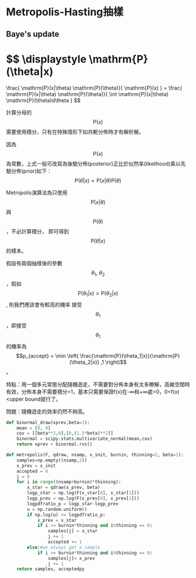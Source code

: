 # Metropolis-Hasting抽樣

## Baye's update
$$
\displaystyle \mathrm{P}(\theta|x) 
=
\frac{
\mathrm{P}(x|\theta) \mathrm{P}(\theta)}{
\mathrm{P}(x)
}
= \frac{
\mathrm{P}(x|\theta) \mathrm{P}(\theta)}{
\int \mathrm{P}(x|\theta) \mathrm{P}(\theta)d\theta
}
$$

計算分母的$$ \mathrm{P}(x)$$需要使用積分，只有在特殊情形下如共軛分佈時才有解析解。

因為$$ \mathrm{P}(x)$$為常數，上式一般可改寫為後驗分佈(posterior)正比於似然率(likelihood)乘以先驗分佈(prior)如下：
$$
\displaystyle
\mathrm{P}(\theta|x) \propto \mathrm{P}(x|\theta) \mathrm{P}(\theta)
$$

Metropolis演算法為只使用$$ \mathrm{P}(x|\theta)$$與$$ \mathrm{P}(\theta)$$，不必計算積分，
即可得到$$\mathrm{P}(\theta|x)$$的樣本。

假設有兩個抽樣後的參數$$\theta_1, ~ \theta_2$$，假如$$\mathrm{P}(\theta_1|x) > \mathrm{P}(\theta_2|x)$$, 則我們應該會有較高的機率
接受$$\theta_1$$，即接受$$\theta_1$$的機率為$$p_{accept} = \min \left( \frac{\mathrm{P}(\theta_1|x)}{\mathrm{P}(\theta_2|x)}  ,1 \right)$$。


特點：用一個多元常態分配隨機遊走，不需要對分佈本身有太多瞭解，高維空間時有效，分佈本身不需要積分=1，基本只需要保證f(x)在-∞和+∞處=0，0\<f(x)\<upper bound就行了。

問題：隨機遊走的效率仍然不夠高。

```python
def binormal_draw(xprev,beta=1):
    mean = [0, 0]
    cov = [[beta**2,0],[0,(1.5*beta)**2]]
    binormal = scipy.stats.multivariate_normal(mean,cov)
    return xprev + binormal.rvs()

def metropolis(F, qdraw, nsamp, x_init, burnin, thinning=2, beta=1):
    samples=np.empty((nsamp,2))
    x_prev = x_init
    accepted = 0
    j = 0
    for i in range((nsamp+burnin)*thinning):
        x_star = qdraw(x_prev, beta)
        logp_star = np.log(F(x_star[0], x_star[1]))
        logp_prev = np.log(F(x_prev[0], x_prev[1]))
        logpdfratio_p = logp_star-logp_prev
        u = np.random.uniform()
        if np.log(u) <= logpdfratio_p:
            x_prev = x_star
            if i >= burnin*thinning and i%thinning == 0:
                samples[j] = x_star
                j += 1
                accepted += 1
        else:#we always get a sample
            if i >= burnin*thinning and i%thinning == 0:
                samples[j]= x_prev
                j += 1
    return samples, acceptedpy
```

